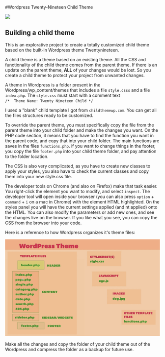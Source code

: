 #Wordpress Twenty-Nineteen Child Theme




<img src="screeenshot.jpg">


## Building a child theme

This is an explorative project to create a totally customized child theme based on the built-in Wordpress theme Twentynineteen.

A child theme is a theme based on an existing theme. All the CSS and functionality of the child theme comes from the parent theme. If there is an update on the parent theme, **ALL** of your changes would be lost. So you create a child theme to protect your project from unwanted changes.

A theme in Wordpress is a folder present in the Wordpress/wp_content/themes that includes a file `style.csss` and a file `index.php`. The `style.css` must start with a comment text  
`/*  Theme Name: Twenty Nineteen Child */`

I used a "blank" child template I got from `childthemewp.com`. You can get all the files structures ready to be customized.

To override the parent theme, you must specifically copy the file from the parent theme into your child folder and make the changes you want. On the PHP code section, it means that you have to find the function you want in the parent code, and  copy that into your child folder. The main functions are saves in the files `functions.php`. if you want to change things in the footer, you copy the file `footer.php` into your child theme folder, and pay attention to the folder location.

The CSS is also very complicated, as you have to create new classes to apply your styles, you also  have to check the current classes and copy them into your new style.css file.

The developer tools on Chrome (and also on Firefox) make that task easier. You right-click the element you want to modify,  and select `inspect`. The developer tool will open inside your browser (you can also press `option` + `command` + `i` on a mac in Chrome) with the element HTML highlighted. On the styles panel you will have the current settings applied (and nt applied) onto the HTML. You can also modify the parameters or add new ones, and see the changes live on the browser. If you like what you see, you can copy the CSS from the browser into your code.

Here is a reference to how Wordpress organizes it's theme files:

<img src="wordpress-structure.png">


Make all the changes and copy the folder of your child theme out of the Wordpress and compress the folder as a backup for future use.

